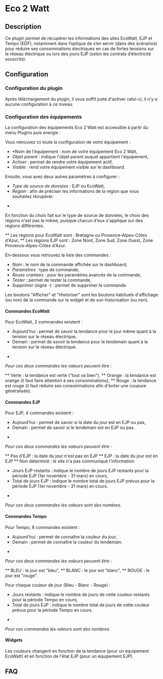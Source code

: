# Eco 2 Watt

## Description

Ce plugin permet de récupérer les informations des sites EcoWatt, EJP et Tempo (EDF), notamment dans l’optique de s’en servir (dans des scénarios) pour réduire ses consommations électriques en cas de fortes tensions sur le réseau électrique ou lors des jours EJP (selon les contrats d’électricité souscrits).

## Configuration

### Configuration du plugin

Après téléchargement du plugin, il vous suffit juste d'activer celui-ci, il n'y a aucune configuration à ce niveau.

### Configuration des équipements

La configuration des équipements Eco 2 Watt est accessible à partir du menu Plugins puis energie : 

Vous retrouvez ici toute la configuration de votre équipement : 

* *Nom de l'équipement : nom de votre équipement Eco 2 Watt,
* *Objet parent* : indique l'objet parent auquel appartient l'équipement,
* *Activer* : permet de rendre votre équipement actif,
* *Visible* : rend votre équipement visible sur le dashboard.

Ensuite, vous avez deux autres paramètres à configurer :

* *Type de source de données* : EJP ou EcoWatt,
* *Région* : afin de préciser les informations de la région que vous souhaitez récupérer.
+
En fonction du choix fait sur le type de source de données, le choix des régions n'est pas le même, puisque chacun d'eux s'applique sur des régions différentes.

** Les régions pour EcoWatt sont : Bretagne ou Provence-Alpes-Côtes d'Azur,
** Les régions EJP sont : Zone Nord, Zone Sud, Zone Ouest, Zone Provence-Alpes-Côtes d'Azur.


En-dessous vous retrouvez la liste des commandes : 

* *Nom* : le nom de la commande affichée sur le dashboard,
* *Paramètres* : type de commande,
* *Roues crantées* : pour les paramètres avancés de la commande,
* *Tester* : permet de tester la commande,
* *Supprimer* (signe -) : permet de supprimer la commande.

Les boutons "Afficher" et "Historiser" sont les boutons habituels d'affichage (ou non) de la commande sur le widget et de son historisation (ou non).

#### Commandes EcoWatt

Pour EcoWatt, 2 commandes existent :

* Aujourd'hui : permet de savoir la tendance pour le jour même quant à la tension sur le réseau électrique,
* Demain : permet de savoir la tendance pour le lendemain quant à la tension sur le réseau électrique.
+
_Pour ces deux commandes les valeurs peuvent être :_

** Verte : la tendance est verte ("tout va bien"),
** Orange : la tendance est orange (il faut faire attention à ses consommations),
** Rouge : la tendance est rouge (il faut réduire ses consommations afin d'éviter une coupure généralisée).

#### Commandes EJP

Pour EJP, 4 commandes existent :

* Aujourd'hui : permet de savoir si la date du jour est en EJP ou pas,
* Demain : permet de savoir si le lendemain est en EJP ou pas.
+
_Pour ces deux commandes les valeurs peuvent être :_

** Pas d'EJP : la date du jour n'est pas en EJP
** EJP : la date du jour est en EJP
** Non déterminé : le site n'a pas communiqué l'information

* Jours EJP restants : indique le nombre de jours EJP restants pour la période EJP (1er novembre - 31 mars) en cours,
* Total de jours EJP : indique le nombre total de jours EJP prévus pour la période EJP (1er novembre - 31 mars) en cours.
+
_Pour ces deux commandes les valeurs sont des nombres._

#### Commandes Tempo

Pour Tempo, 8 commandes existent :

* Aujourd'hui : permet de connaître la couleur du jour,
* Demain : permet de connaître la couleur du lendemain.
+
_Pour ces deux commandes les valeurs peuvent être :_

** BLEU : le jour est "bleu",
** BLANC : le jour est "blanc",
** ROUGE : le jour est "rouge".

Pour chaque couleur de jour (Bleu - Blanc - Rouge) :

* Jours restants : indique le nombre de jours de cette couleur restants pour la période Tempo en cours,
* Total de jours EJP : indique le nombre total de jours de cette couleur prévus pour la période Tempo en cours.
+
_Pour ces commandes les valeurs sont des nombres._

#### Widgets

Les couleurs changent en fonction de la tendance (pour un équipement EcoWatt) et en fonction de l'état EJP (pour un équipement EJP).

## FAQ
